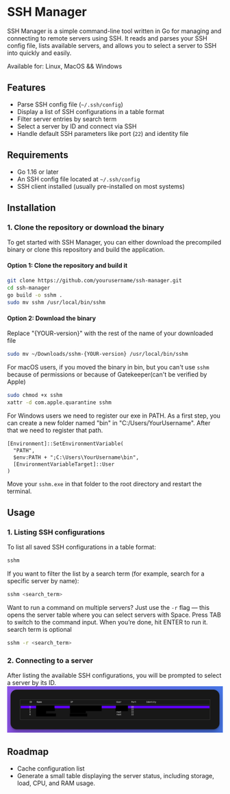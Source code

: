 # SSH Manager

SSH Manager is a simple command-line tool written in Go for managing and connecting to remote servers using SSH. It reads and parses your SSH config file, lists available servers, and allows you to select a server to SSH into quickly and easily.

Available for: Linux, MacOS && Windows

## Features

- Parse SSH config file (`~/.ssh/config`)
- Display a list of SSH configurations in a table format
- Filter server entries by search term
- Select a server by ID and connect via SSH
- Handle default SSH parameters like port (`22`) and identity file

## Requirements

- Go 1.16 or later
- An SSH config file located at `~/.ssh/config`
- SSH client installed (usually pre-installed on most systems)

## Installation

### 1. Clone the repository or download the binary
To get started with SSH Manager, you can either download the precompiled binary or clone this repository and build the application.

#### Option 1: Clone the repository and build it

```bash
git clone https://github.com/yourusername/ssh-manager.git
cd ssh-manager
go build -o sshm .
sudo mv sshm /usr/local/bin/sshm
```

#### Option 2: Download the binary
Replace "{YOUR-version}" with the rest of the name of your downloaded file
```bash
sudo mv ~/Downloads/sshm-{YOUR-version} /usr/local/bin/sshm
```
For macOS users, if you moved the binary in bin,
but you can't use `sshm` because of permissions or because of Gatekeeper(can't be verified by Apple)
```bash
sudo chmod +x sshm
xattr -d com.apple.quarantine sshm
```

For Windows users we need to register our exe in PATH. 
As a first step, you can create a new folder named "bin" in "C:/Users/YourUsername". 
After that we need to register that path. 
```bach
[Environment]::SetEnvironmentVariable(
  "PATH",
  $env:PATH + ";C:\Users\YourUsername\bin",
  [EnvironmentVariableTarget]::User
)
```
Move your `sshm.exe` in that folder to the root directory and restart the terminal. 

## Usage

### 1. Listing SSH configurations
To list all saved SSH configurations in a table format:
```bash
sshm
```

If you want to filter the list by a search term (for example, search for a specific server by name):
```bash
sshm <search_term>
```

Want to run a command on multiple servers?
Just use the `-r` flag — this opens the server table where you can select servers with Space. Press TAB to switch to the command input. When you’re done, hit ENTER to run it.
search term is optional
```bash 
sshm -r <search_term>
```

### 2. Connecting to a server
After listing the available SSH configurations, you will be prompted to select a server by its ID.
![SSH Manager Screenshot](./images/list.png)

## Roadmap
- Cache configuration list
- Generate a small table displaying the server status, including storage, load, CPU, and RAM usage.